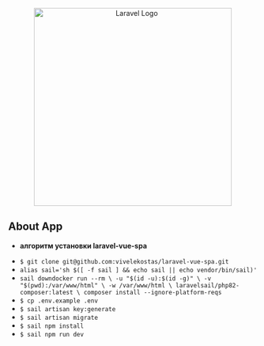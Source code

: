 <p align="center"><a href="https://laravel.com" target="_blank"><img src="https://raw.githubusercontent.com/laravel/art/master/logo-lockup/5%20SVG/2%20CMYK/1%20Full%20Color/laravel-logolockup-cmyk-red.svg" width="400" alt="Laravel Logo"></a></p>


## About App
* <b>алгоритм установки laravel-vue-spa</b>

- `$ git clone git@github.com:vivelekostas/laravel-vue-spa.git`
- `alias sail='sh $([ -f sail ] && echo sail || echo vendor/bin/sail)'`
- `sail downdocker run --rm \
    -u "$(id -u):$(id -g)" \
    -v "$(pwd):/var/www/html" \
    -w /var/www/html \
    laravelsail/php82-composer:latest \
    composer install --ignore-platform-reqs` 
- `$ cp .env.example .env`
- `$ sail artisan key:generate` 
- `$ sail artisan migrate` 
- `$ sail npm install` 
- `$ sail npm run dev` 


